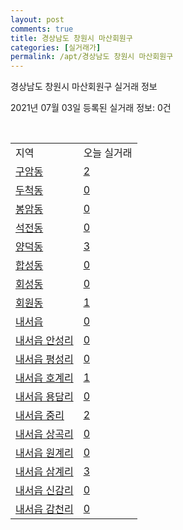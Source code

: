 ```yaml
---
layout: post
comments: true
title: 경상남도 창원시 마산회원구
categories: [실거래가]
permalink: /apt/경상남도 창원시 마산회원구
---
```


경상남도 창원시 마산회원구 실거래 정보

2021년 07월 03일 등록된 실거래 정보: 0건

<script type="text/javascript">
  google.charts.load('current', {'packages':['corechart']});
  google.charts.setOnLoadCallback(drawChart);

  function drawChart() {
    var data = google.visualization.arrayToDataTable([['거래일', '매매', '전월세', '전매'], ['20-07', 246, 170, 47], ['20-08', 151, 152, 8], ['20-09', 263, 122, 0], ['20-10', 276, 90, 0], ['20-11', 415, 120, 0], ['20-12', 276, 143, 0], ['21-01', 219, 160, 3], ['21-02', 171, 125, 0], ['21-03', 222, 128, 0], ['21-04', 213, 112, 0], ['21-05', 269, 88, 0], ['21-06', 238, 60, 0]]);

    var options = {
      title: '최근 유형별 거래량 추이',
      legend: { position: 'bottom' }
    };

    var chart = new google.visualization.LineChart(document.getElementById('columnchart_material'));
    chart.draw(data, (options));
  }
</script>

<div id="columnchart_material" style="width: 95%; margin-left: -35px"></div>
<br>
<table class="sortable">
  <tr>
    <td>지역</td>
    <td>오늘 실거래</td>
  </tr>

  
  <tr class="item">
    <td><a href="경상남도 창원시 마산회원구 구암동">구암동</a></td>
    <td><a href="경상남도 창원시 마산회원구 구암동">2</a></td>
  </tr>
    

  <tr class="item">
    <td><a href="경상남도 창원시 마산회원구 두척동">두척동</a></td>
    <td><a href="경상남도 창원시 마산회원구 두척동">0</a></td>
  </tr>
    

  <tr class="item">
    <td><a href="경상남도 창원시 마산회원구 봉암동">봉암동</a></td>
    <td><a href="경상남도 창원시 마산회원구 봉암동">0</a></td>
  </tr>
    

  <tr class="item">
    <td><a href="경상남도 창원시 마산회원구 석전동">석전동</a></td>
    <td><a href="경상남도 창원시 마산회원구 석전동">0</a></td>
  </tr>
    

  <tr class="item">
    <td><a href="경상남도 창원시 마산회원구 양덕동">양덕동</a></td>
    <td><a href="경상남도 창원시 마산회원구 양덕동">3</a></td>
  </tr>
    

  <tr class="item">
    <td><a href="경상남도 창원시 마산회원구 합성동">합성동</a></td>
    <td><a href="경상남도 창원시 마산회원구 합성동">0</a></td>
  </tr>
    

  <tr class="item">
    <td><a href="경상남도 창원시 마산회원구 회성동">회성동</a></td>
    <td><a href="경상남도 창원시 마산회원구 회성동">0</a></td>
  </tr>
    

  <tr class="item">
    <td><a href="경상남도 창원시 마산회원구 회원동">회원동</a></td>
    <td><a href="경상남도 창원시 마산회원구 회원동">1</a></td>
  </tr>
    

  <tr class="item">
    <td><a href="경상남도 창원시 마산회원구 내서읍">내서읍</a></td>
    <td><a href="경상남도 창원시 마산회원구 내서읍">0</a></td>
  </tr>
    

  <tr class="item">
    <td><a href="경상남도 창원시 마산회원구 내서읍 안성리">내서읍 안성리</a></td>
    <td><a href="경상남도 창원시 마산회원구 내서읍 안성리">0</a></td>
  </tr>
    

  <tr class="item">
    <td><a href="경상남도 창원시 마산회원구 내서읍 평성리">내서읍 평성리</a></td>
    <td><a href="경상남도 창원시 마산회원구 내서읍 평성리">0</a></td>
  </tr>
    

  <tr class="item">
    <td><a href="경상남도 창원시 마산회원구 내서읍 호계리">내서읍 호계리</a></td>
    <td><a href="경상남도 창원시 마산회원구 내서읍 호계리">1</a></td>
  </tr>
    

  <tr class="item">
    <td><a href="경상남도 창원시 마산회원구 내서읍 용담리">내서읍 용담리</a></td>
    <td><a href="경상남도 창원시 마산회원구 내서읍 용담리">0</a></td>
  </tr>
    

  <tr class="item">
    <td><a href="경상남도 창원시 마산회원구 내서읍 중리">내서읍 중리</a></td>
    <td><a href="경상남도 창원시 마산회원구 내서읍 중리">2</a></td>
  </tr>
    

  <tr class="item">
    <td><a href="경상남도 창원시 마산회원구 내서읍 상곡리">내서읍 상곡리</a></td>
    <td><a href="경상남도 창원시 마산회원구 내서읍 상곡리">0</a></td>
  </tr>
    

  <tr class="item">
    <td><a href="경상남도 창원시 마산회원구 내서읍 원계리">내서읍 원계리</a></td>
    <td><a href="경상남도 창원시 마산회원구 내서읍 원계리">0</a></td>
  </tr>
    

  <tr class="item">
    <td><a href="경상남도 창원시 마산회원구 내서읍 삼계리">내서읍 삼계리</a></td>
    <td><a href="경상남도 창원시 마산회원구 내서읍 삼계리">3</a></td>
  </tr>
    

  <tr class="item">
    <td><a href="경상남도 창원시 마산회원구 내서읍 신감리">내서읍 신감리</a></td>
    <td><a href="경상남도 창원시 마산회원구 내서읍 신감리">0</a></td>
  </tr>
    

  <tr class="item">
    <td><a href="경상남도 창원시 마산회원구 내서읍 감천리">내서읍 감천리</a></td>
    <td><a href="경상남도 창원시 마산회원구 내서읍 감천리">0</a></td>
  </tr>
    


</table>


    